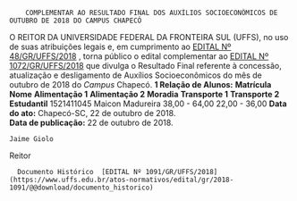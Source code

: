         COMPLEMENTAR AO RESULTADO FINAL DOS AUXÍLIOS SOCIOECONÔMICOS DE OUTUBRO DE 2018 DO CAMPUS CHAPECÓ  

 O REITOR DA UNIVERSIDADE FEDERAL DA FRONTEIRA SUL (UFFS), no uso de suas atribuições legais e, em cumprimento ao [EDITAL Nº 48/GR/UFFS/2018](https://www.uffs.edu.br/atos-normativos/edital/gr/2018-0048)  , torna público o edital complementar ao [EDITAL Nº 1072/GR/UFFS/2018](https://www.uffs.edu.br/atos-normativos/edital/gr/2018-1072)  que divulga o Resultado Final referente à concessão, atualização e desligamento de Auxílios Socioeconômicos do mês de outubro de 2018 do *Campus* Chapecó.  **1 Relação de Alunos:**      **Matrícula**    **Nome**    **Alimentação 1**    **Alimentação 2**    **Moradia**    **Transporte 1**    **Transporte 2**    **Estudantil**      1521411045   Maicon Madureira   38,00   -   64,00   22,00   -   36,00            **Data do ato:** Chapecó-SC, 22 de outubro de 2018.   
 **Data de publicação:**  22 de outubro de 2018. 

    Jaime Giolo   
 Reitor 

      Documento Histórico  [EDITAL Nº 1091/GR/UFFS/2018](https://www.uffs.edu.br/atos-normativos/edital/gr/2018-1091/@@download/documento_historico)     
      